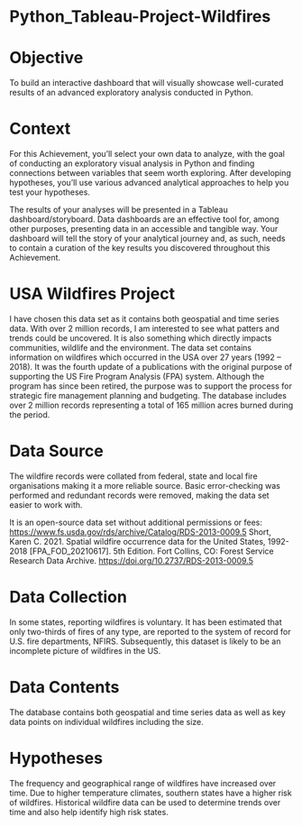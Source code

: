 # Python_Tableau-Project-Wildfires

# Objective
To build an interactive dashboard that will visually showcase well-curated results of an advanced exploratory analysis conducted in Python.

# Context
For this Achievement, you’ll select your own data to analyze, with the goal of conducting an exploratory visual analysis in Python and finding connections between variables that seem worth exploring. After developing hypotheses, you’ll use various advanced analytical approaches to help you test your hypotheses.

The results of your analyses will be presented in a Tableau dashboard/storyboard. Data dashboards are an effective tool for, among other purposes, presenting data in an accessible and tangible way. Your dashboard will tell the story of your analytical journey and, as such, needs to contain a curation of the key results you discovered throughout this Achievement.

# USA Wildfires Project
I have chosen this data set as it contains both geospatial and time series data. With over 2 million records, I am interested to see what patters and trends could be uncovered. It is also something which directly impacts communities, wildlife and the environment.
The data set contains information on wildfires which occurred in the USA over 27 years (1992 – 2018). It was the fourth update of a publications with the original purpose of supporting the US Fire Program Analysis (FPA) system. Although the program has since been retired, the purpose was to support the process for strategic fire management planning and budgeting.
The database includes over 2 million records representing a total of 165 million acres burned during the period.

# Data Source
The wildfire records were collated from federal, state and local fire organisations making it a more reliable source. Basic error-checking was performed and redundant records were removed, making the data set easier to work with.

It is an open-source data set without additional permissions or fees:
https://www.fs.usda.gov/rds/archive/Catalog/RDS-2013-0009.5
Short, Karen C. 2021. Spatial wildfire occurrence data for the United States, 1992-2018 [FPA_FOD_20210617]. 5th Edition. Fort Collins, CO: Forest Service Research Data Archive. https://doi.org/10.2737/RDS-2013-0009.5

# Data Collection
In some states, reporting wildfires is voluntary. It has been estimated that only two-thirds of fires of any type, are reported to the system of record for U.S. fire departments, NFIRS. Subsequently, this dataset is likely to be an incomplete picture of wildfires in the US.

# Data Contents
The database contains both geospatial and time series data as well as key data points on individual wildfires including the size.

# Hypotheses
The frequency and geographical range of wildfires have increased over time.
Due to higher temperature climates, southern states have a higher risk of wildfires.
Historical wildfire data can be used to determine trends over time and also help identify high risk states.
